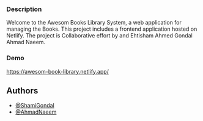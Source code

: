### Description

Welcome to the Awesom Books Library System, a web application for managing the Books. This project includes a frontend application hosted on Netlify. The project is Collaborative effort by and Ehtisham Ahmed Gondal Ahmad Naeem.

### Demo

https://awesom-book-library.netlify.app/

## Authors

- [@ShamiGondal](https://github.com/ShamiGondal)
- [@AhmadNaeem](https://github.com/ahmadnaeem313)
